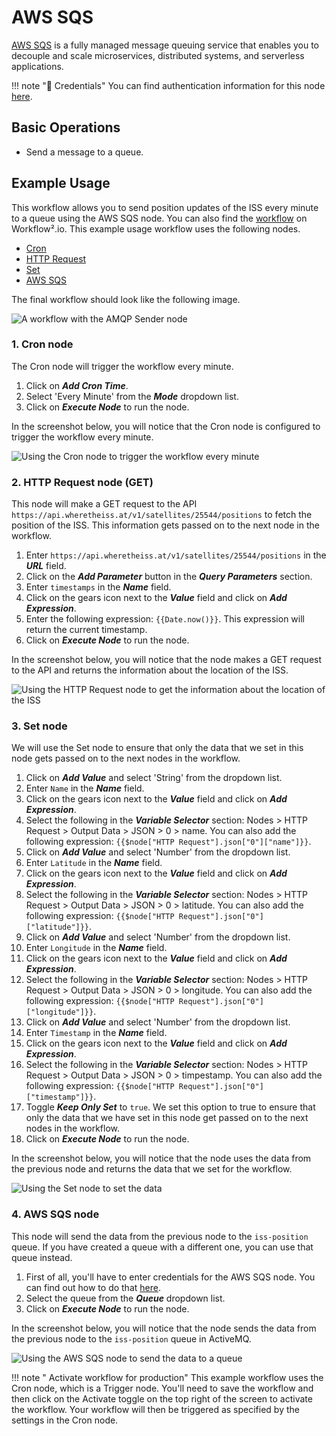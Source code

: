 # AWS SQS

[AWS SQS](https://aws.amazon.com/sqs/) is a fully managed message queuing service that enables you to decouple and scale microservices, distributed systems, and serverless applications.

!!! note "🔑 Credentials"
    You can find authentication information for this node [here](/workflow/integrations/credentials/aws/).


## Basic Operations

* Send a message to a queue.

## Example Usage

This workflow allows you to send position updates of the ISS every minute to a queue using the AWS SQS node. You can also find the [workflow](https://n8n.io/workflows/1047) on Workflow².io. This example usage workflow uses the following nodes.
- [Cron](/workflow/integrations/core-nodes/n8n-nodes-base.cron/)
- [HTTP Request](/workflow/integrations/core-nodes/n8n-nodes-base.httpRequest/)
- [Set](/workflow/integrations/core-nodes/n8n-nodes-base.set/)
- [AWS SQS]()

The final workflow should look like the following image.

![A workflow with the AMQP Sender node](/_images/integrations/nodes/awssqs/workflow.png)

### 1. Cron node

The Cron node will trigger the workflow every minute.

1. Click on ***Add Cron Time***.
2. Select 'Every Minute' from the ***Mode*** dropdown list.
3. Click on ***Execute Node*** to run the node.

In the screenshot below, you will notice that the Cron node is configured to trigger the workflow every minute.

![Using the Cron node to trigger the workflow every minute](/_images/integrations/nodes/awssqs/cron_node.png)

### 2. HTTP Request node (GET)

This node will make a GET request to the API `https://api.wheretheiss.at/v1/satellites/25544/positions` to fetch the position of the ISS. This information gets passed on to the next node in the workflow.

1. Enter `https://api.wheretheiss.at/v1/satellites/25544/positions` in the ***URL*** field.
2. Click on the ***Add Parameter*** button in the ***Query Parameters*** section.
3. Enter `timestamps` in the ***Name*** field.
4. Click on the gears icon next to the ***Value*** field and click on ***Add Expression***.
5. Enter the following expression: `{{Date.now()}}`. This expression will return the current timestamp.
6. Click on ***Execute Node*** to run the node.

In the screenshot below, you will notice that the node makes a GET request to the API and returns the information about the location of the ISS.

![Using the HTTP Request node to get the information about the location of the ISS](/_images/integrations/nodes/awssqs/httprequest_node.png)

### 3. Set node

We will use the Set node to ensure that only the data that we set in this node gets passed on to the next nodes in the workflow.

1. Click on ***Add Value*** and select 'String' from the dropdown list.
2. Enter `Name` in the ***Name*** field.
3. Click on the gears icon next to the ***Value*** field and click on ***Add Expression***.
4. Select the following in the ***Variable Selector*** section: Nodes > HTTP Request > Output Data > JSON > 0 > name. You can also add the following expression: `{{$node["HTTP Request"].json["0"]["name"]}}`.
5. Click on ***Add Value*** and select 'Number' from the dropdown list.
6. Enter `Latitude` in the ***Name*** field.
7. Click on the gears icon next to the ***Value*** field and click on ***Add Expression***.
8. Select the following in the ***Variable Selector*** section: Nodes > HTTP Request > Output Data > JSON > 0 > latitude. You can also add the following expression: `{{$node["HTTP Request"].json["0"]["latitude"]}}`.
9. Click on ***Add Value*** and select 'Number' from the dropdown list.
10. Enter `Longitude` in the ***Name*** field.
11. Click on the gears icon next to the ***Value*** field and click on ***Add Expression***.
12. Select the following in the ***Variable Selector*** section: Nodes > HTTP Request > Output Data > JSON > 0 > longitude. You can also add the following expression: `{{$node["HTTP Request"].json["0"]["longitude"]}}`.
13. Click on ***Add Value*** and select 'Number' from the dropdown list.
14. Enter `Timestamp` in the ***Name*** field.
15. Click on the gears icon next to the ***Value*** field and click on ***Add Expression***.
16. Select the following in the ***Variable Selector*** section: Nodes > HTTP Request > Output Data > JSON > 0 > timpestamp. You can also add the following expression: `{{$node["HTTP Request"].json["0"]["timestamp"]}}`.
17. Toggle ***Keep Only Set*** to `true`. We set this option to true to ensure that only the data that we have set in this node get passed on to the next nodes in the workflow.
18. Click on ***Execute Node*** to run the node.

In the screenshot below, you will notice that the node uses the data from the previous node and returns the data that we set for the workflow.

![Using the Set node to set the data](/_images/integrations/nodes/awssqs/set_node.png)

### 4. AWS SQS node

This node will send the data from the previous node to the `iss-position` queue. If you have created a queue with a different one, you can use that queue instead.

1. First of all, you'll have to enter credentials for the AWS SQS node. You can find out how to do that [here](/workflow/integrations/credentials/aws/).
2. Select the queue from the ***Queue*** dropdown list.
3. Click on ***Execute Node*** to run the node.

In the screenshot below, you will notice that the node sends the data from the previous node to the `iss-position` queue in ActiveMQ.

![Using the AWS SQS node to send the data to a queue](/_images/integrations/nodes/awssqs/awssqs_node.png)

!!! note " Activate workflow for production"
    This example workflow uses the Cron node, which is a Trigger node. You'll need to save the workflow and then click on the Activate toggle on the top right of the screen to activate the workflow. Your workflow will then be triggered as specified by the settings in the Cron node.
